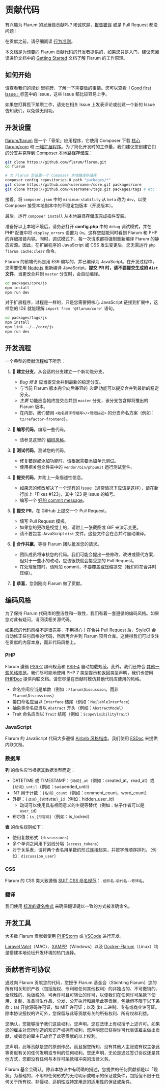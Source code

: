 <template>
  <outdated class="blue"></outdated>
</template>

# 贡献代码

有兴趣为 Flarum 的发展做贡献吗？竭诚欢迎，[报告错误](bugs.md) 或是 Pull Request 都没问题！

在贡献之前，请仔细阅读 [行为准则](code-of-conduct.md)。

本文档是为想要向 Flarum 贡献代码的开发者提供的，如果您只是入门，建议您阅读进阶文档中的 [Getting Started](https://flarum.org/extend/start.md) 文档了解 Flarum 的工作原理。

## 如何开始

请查看我们的规划 [里程碑](https://github.com/flarum/core/milestones)，了解一下需要做的事情。您可以查看[「Good first issue」](https://github.com/flarum/core/labels/Good%20first%20issue)标签中的 Issue，这些 Issue 都比较容易上手。

如果您打算揽下某项工作，请先在相关 Issue 上发表评论或创建一个新的 Issue 告知我们，以免做无用功。

## 开发设置

[flarum/flarum](https://github.com/flarum/flarum) 是一个「骨架」应用程序，它使用 Composer 下载 [核心 flarum/core](https://github.com/flarum/core) 和 [一堆扩展程序](https://github.com/flarum)。为了简化开发时的工作量，我们建议您创建它们的分支并克隆到 [Composer 本地路径存储库](https://getcomposer.org/doc/05-repositories.md#path)：

```bash
git clone https://github.com/flarum/flarum.git
cd flarum

# 为 Flarum 包设置一个 Composer 本地路径存储库
composer config repositories.0 path "packages/*"
git clone https://github.com/<username>/core.git packages/core
git clone https://github.com/<username>/tags.git packages/tags # etc
```

接着，将 `composer.json` 中的 `minimum-stability` 从 `beta` 改为 `dev`，以使 Composer 接受本地副本中的不稳定包版本（开发版本）。

最后，运行 `composer install` 从本地路径存储库完成插件安装。

准备好以上本地环境后，请务必打开 **config.php** 中的 `debug` 调试模式，并在 PHP 配置中将 `display_errors` 设置为 `On`。这样您就能同时看到 Flarum 和 PHP 的详细报错内容。同时，调试模式下，每一次请求都将强制重新编译 Flarum 的静态资源。因此，在扩展程序的 JavaScript 或 CSS 发生变更后，您无需运行 `php flarum cache:clear` 命令。

Flarum 的前端代码是用 ES6 编写的，并已编译为 JavaScript。在开发过程中，您需要使用 [Node.js](https://nodejs.org/) 重新编译 JavaScript。**提交 PR 时，请不要提交生成的 `dist` 文件**，当更改合并到 `master` 分支时，会自动编译。

```bash
cd packages/core/js
npm install
npm run dev
```

对于扩展程序，过程是一样的，只是您需要把核心 JavaScript 链接到扩展中，这样您的 IDE 就能理解 `import from '@flarum/core'` 语句。

```bash
cd packages/tags/js
npm install
npm link ../../core/js
npm run dev
```

## 开发流程

一个典型的贡献流程如下所示：

1. 🌳 **建立分支**，从合适的分支建立一个新功能分支。
    * *Bug 修复* 应当提交合并到最新的稳定分支。
    * 与当前 Flarum 版本完全向后兼容的 *次要* 功能可以提交合并到最新的稳定分支。
    * *主要* 功能应当始终提交合并到 `master` 分支，该分支包含即将推出的 Flarum 版本。
    * 在内部，我们使用 `<姓名首字母缩写>/<简短描述>` 的分支命名方案（例如：`tz/refactor-frontend`）。

2. 🔨 **编写代码**，编写一些代码。
    * 请参见这里的 [编码风格](#编码风格)。

3. 🚦 **测试代码**，测试您的代码。
    * 修复错误或添加功能时，请根据需要添加单元测试。
    * 使用相关包文件夹中的 `vendor/bin/phpunit` 运行测试套件。

<!--
   * 点击 [这里](link-to-core/tests/README.md) 查看有关 Flarum 测试的更多信息。
-->

4. 💾 **提交代码**，并附上一条描述性信息。
    * 如果您的修改解决了一个现有的 Issue（通常情况下应该是这样），请在新行加上「Fixes #123」，其中 123 是 Issue 的编号。
    * 编写一个 [好的 commit message](https://tbaggery.com/2008/04/19/a-note-about-git-commit-messages.html)。

5. 🎁 **提交 PR**，在 GitHub 上提交一个 Pull Request。
    * 填写 Pull Request 模板。
    * 如果您的更改是视觉上的，请附上一张截图或 GIF 来演示变更。
    * 请不要包含 JavaScript `dist` 文件。这些文件会在合并时自动编译。

6. 🤝 **合作共赢**，等待 Flarum 团队批准您的请求。
    * 团队成员将审核您的代码。我们可能会提出一些修改、改进或替代方案，但对于一些小的改动，应该很快就会接受您的 Pull Request。
    * 在处理反馈时，请附加 commit，不要覆盖或压缩提交（我们将在合并时压缩）。

7. 🕺 **恭喜**，您刚刚向 Flarum 做了贡献。

## 编码风格

为了保持 Flarum 代码库的整洁性和一致性，我们有着一套遵循的编码风格。如果您对此有疑问，请阅读相关源代码。

如果您的代码风格不是很完美，不用担心！在合并 Pull Request 后，StyleCI 会自动修正任何风格的代码，然后再合并到 Flarum 项目仓库。这使得我们可以专注在贡献的内容本身，而非代码风格上。

### PHP

Flarum 遵循 [PSR-2](https://github.com/php-fig/fig-standards/blob/master/accepted/PSR-2-coding-style-guide.md) 编码规范和 [PSR-4](https://github.com/php-fig/fig-standards/blob/master/accepted/PSR-4-autoloader.md) 自动加载规范。此外，我们还符合 [其他一些风格规范](https://github.com/flarum/core/blob/master/.styleci.yml)。我们尽可能地使用 PHP 7 类型提示和返回类型声明，我们也使用 [PHPDoc](https://docs.phpdoc.org/) 提供内联文档。请您尽量在贡献时模仿其他代码库使用的风格。

* 命名空间应当是单数（例如：`Flarum\Discussion`，而非 `Flarum\Discussions`）
* 接口命名应当以 `Interface` 结尾（例如：`MailableInterface`）
* 抽象类命名应当以 `Abstract` 开头（例如：`AbstractModel`）
* Trait 命名应当以 `Trait` 结尾（例如：`ScopeVisibilityTrait`）

### JavaScript

Flarum 的 JavaScript 代码大多遵循 [Airbnb 风格指南](https://github.com/airbnb/javascript)。我们使用 [ESDoc](https://esdoc.org/manual/tags.html) 来提供内联文档。

### 数据库

**列** 的命名应当根据其数据类型而定：
* DATETIME 或 TIMESTAMP：`{动词}_at`（例如：created_at，read_at）或 `{动词}_until`（例如：suspended_until）
* INT 用于计数：`{名词}_count`（例如：comment_count，word_count）
* 外键：`{动词}_{实体对象}_id`（例如：hidden_user_id）
    * 动词可以使用具有相同意义的主键等替代（例如：帖子作者可以是 `user_id`)
* 布尔值：`is_{形容词}`（例如：is_locked）

**表** 的命名规则如下：
* 使用复数形式（`discussions`）
* 多个单词之间用下划线分隔（`access_tokens`）
* 对于关系表，请将两个表名用单数的形式连接起来，并按字母顺序排列。（例如：`discussion_user`）

### CSS

Flarum 的 CSS 类大致遵循 [SUIT CSS 命名规范](https://github.com/suitcss/suit/blob/master/doc/naming-conventions.md)：`.组件名-后代名--修饰名`。

### 翻译

我们使用 [标准的键名格式](/extend/i18n.md#appendix-a-standard-key-format) 来确保翻译键以一致的方式被准确命名。

## 开发工具

大多数 Flarum 贡献者使用 [PHPStorm](https://www.jetbrains.com/phpstorm/download/) 或 [VSCode](https://code.visualstudio.com/) 进行开发。

[Laravel Valet](https://laravel.com/docs/master/valet)（MAC）、[XAMPP](https://www.apachefriends.org/index.html)（Windows）以及 [Docker-Flarum](https://github.com/mondediefr/docker-flarum)（Linux）均是搭建本地论坛开发环境的热门选择。

## 贡献者许可协议

通过向 Flarum 贡献您的代码，您授予 Flarum 基金会（Stichting Flarum）您的所有相关知识产权（包括版权、专利和任何其他权利）的非独占的、不可撤销的、全球性的、免版税的、可再许可且可转让的许可，以便我们在任何许可条款下使用、复制、准备衍生作品、分发、公开执行和展示此等贡献，包括但不限于以下条款：(a) 开放源码许可证，如 MIT 许可证；以及 (b) 二进制、专有或商业许可证。除本协议授权的许可外，您保留与此等贡献有关的所有权利、所有权和利益。

您确认，您能够授予我们这些权利。您声明，您在法律上有权授予上述许可。如果您的雇主对您所创造的知识产权拥有权利，您声明您已获得许可代表该雇主做出贡献，或者您的雇主已放弃了此等贡献的以上权利。

您声明，此等贡献是您的原创作品，而且据您所知，没有其他人主张或有权主张此等贡献有关的任何发明或专利的任何权利。您还声明，无论是通过签订协议还是其他方式，您都没有任何与本许可条款相冲突的法律义务。

Flarum 基金会确认，除非本协议中有明确的描述，您提供的任何贡献都是以「现状」为基础的，不附带任何形式的无论明示或暗示的保证或条件，包括但不限于任何关于所有权、非侵权、适销性或特定用途的适用性的保证或条件。
